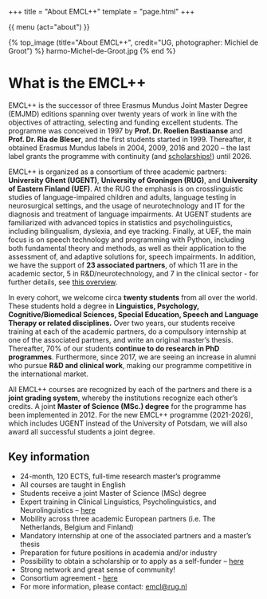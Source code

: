 +++
title = "About EMCL++"
template = "page.html"
+++

{{ menu (act="about") }} 


{% top_image (title="About EMCL++", credit="UG, photographer: Michiel de Groot") %}
	harmo-Michel-de-Groot.jpg
{% end %}

<div class="container">
    <!-- Example row of columns --> 

# What is the EMCL++

EMCL++ is the successor of three Erasmus Mundus Joint Master Degree (EMJMD) editions spanning over twenty years of work in line with the objectives of attracting, selecting and funding excellent students. The programme was conceived in 1997 by **Prof. Dr. Roelien Bastiaanse** and **Prof. Dr. Ria de Bleser**, and the first students started in 1999. Thereafter, it obtained Erasmus Mundus labels in 2004, 2009, 2016 and 2020 – the last label grants the programme with continuity (and [scholarships!](/admission)) until 2026.

EMCL++ is organized as a consortium of three academic partners: **University Ghent (UGENT)**, **University of Groningen (RUG)**, and **University of Eastern Finland (UEF)**. At the RUG the emphasis is on crosslinguistic studies of language-impaired children and adults, language testing in neurosurgical settings, and the usage of neurotechnology and IT for the diagnosis and treatment of language impairments. At UGENT students are familiarized with advanced topics in statistics and psycholinguistics, including bilingualism, dyslexia, and eye tracking. Finally, at UEF, the main focus is on speech technology and programming with Python, including both fundamental theory and methods, as well as their application to the assessment of, and adaptive solutions for, speech impairments. In addition, we have the support of **23 associated partners**, of which 11 are in the academic sector, 5 in R&D/neurotechnology, and 7 in the clinical sector - for further details, see [this overview](/partners).

In every cohort, we welcome circa **twenty students** from all over the world. These students hold a degree in **Linguistics, Psychology, Cognitive/Biomedical Sciences, Special Education, Speech and Language Therapy or related disciplines.** Over two years, our students receive training at each of the academic partners, do a compulsory internship at one of the associated partners, and write an original master’s thesis. Thereafter, 70% of our students **continue to do research in PhD programmes**. Furthermore, since 2017, we are seeing an increase in alumni who pursue **R&D and clinical work**, making our programme competitive in the international market.

All EMCL++ courses are recognized by each of the partners and there is a **joint grading system**, whereby the institutions recognize each other’s credits. A joint **Master of Science (MSc.) degree** for the programme has been implemented in 2012. For the new EMCL++ programme (2021-2026), which includes UGENT instead of the University of Potsdam, we will also award all successful students a joint degree. 


## Key information
- 24-month, 120 ECTS, full-time research master’s programme
- All courses are taught in English
- Students receive a joint Master of Science (MSc) degree
- Expert training in Clinical Linguistics, Psycholinguistics, and Neurolinguistics – [here](/students)
- Mobility across three academic European partners (i.e. The Netherlands, Belgium and Finland)
- Mandatory internship at one of the associated partners and a master’s thesis 
- Preparation for future positions in academia and/or industry
- Possibility to obtain a scholarship or to apply as a self-funder – [here](/admission) 
- Strong network and great sense of community!
- Consortium agreement - [here](/files/CA.pdf)
- For more information, please contact: [emcl@rug.nl](mailto:emcl@rug.nl)


</div>
